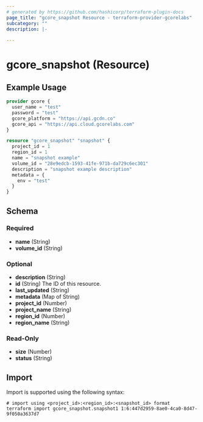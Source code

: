 ```yaml
---
# generated by https://github.com/hashicorp/terraform-plugin-docs
page_title: "gcore_snapshot Resource - terraform-provider-gcorelabs"
subcategory: ""
description: |-
  
---
```


# gcore_snapshot (Resource)



## Example Usage

```terraform
provider gcore {
  user_name = "test"
  password = "test"
  gcore_platform = "https://api.gcdn.co"
  gcore_api = "https://api.cloud.gcorelabs.com"
}

resource "gcore_snapshot" "snapshot" {
  project_id = 1
  region_id = 1
  name = "snapshot example"
  volume_id = "28e9edcb-1593-41fe-971b-da729c6ec301"
  description = "snapshot example description"
  metadata = {
    env = "test"
  }
}
```

<!-- schema generated by tfplugindocs -->
## Schema

### Required

- **name** (String)
- **volume_id** (String)

### Optional

- **description** (String)
- **id** (String) The ID of this resource.
- **last_updated** (String)
- **metadata** (Map of String)
- **project_id** (Number)
- **project_name** (String)
- **region_id** (Number)
- **region_name** (String)

### Read-Only

- **size** (Number)
- **status** (String)

## Import

Import is supported using the following syntax:

```shell
# import using <project_id>:<region_id>:<snapshot_id> format
terraform import gcore_snapshot.snapshot1 1:6:447d2959-8ae0-4ca0-8d47-9f050a3637d7
```

